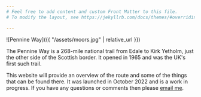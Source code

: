 ```yaml
---
# Feel free to add content and custom Front Matter to this file.
# To modify the layout, see https://jekyllrb.com/docs/themes/#overriding-theme-defaults

---
```

 
![Pennine Way]({{ "/assets/moors.jpg" | relative_url }}) 

The Pennine Way is a 268-mile national trail from Edale to Kirk Yetholm, just the other side of the Scottish border. It opened in 1965 and was the UK's first such trail.

This website will provide an overview of the route and some of the things that can be found there. It was launched in October 2022 and is a work in progress. If you have any questions or comments then please <a href="mailto:james@orbific.com">email me</a>.
